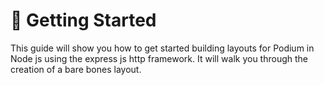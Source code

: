 # 🚀 Getting Started

This guide will show you how to get started building layouts for Podium in Node
js using the express js http framework. It will walk you through the creation of
a bare bones layout.
